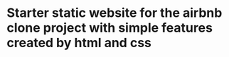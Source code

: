 #  Starter static website for the airbnb clone project with simple features created by html and css 
